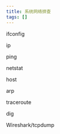 ```yaml
---
title: 系统网络排查
tags: []
---
```


ifconfig

ip

ping

netstat

host

arp

traceroute

dig

Wireshark/tcpdump
